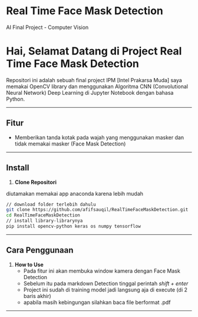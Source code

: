 # Real Time Face Mask Detection
AI Final Project - Computer Vision

# Hai, Selamat Datang di Project Real Time Face Mask Detection

Repositori ini adalah sebuah final project IPM [Intel Prakarsa Muda] saya memakai OpenCV library dan menggunakan Algoritma CNN (Convolutional Neural Network) Deep Learning di Jupyter Notebook dengan bahasa Python.

---

## Fitur

-   Memberikan tanda kotak pada wajah yang menggunakan masker dan tidak memakai masker (Face Mask Detection)

---

## Install

1. **Clone Repositori**
  
  diutamakan memakai app anaconda karena lebih mudah
```bash
// download folder terlebih dahulu
git clone https://github.com/afifsauqil/RealTimeFaceMaskDetection.git
cd RealTimeFaceMaskDetection
// install library-librarynya
pip install opencv-python keras os numpy tensorflow
```

---

## Cara Penggunaan

1. **How to Use**
    - Pada fitur ini akan membuka window kamera dengan Face Mask Detection
    - Sebelum itu pada markdown Detection tinggal perintah *shift + enter*
    - Project ini sudah di training model jadi langsung aja di execute (di 2 baris akhir)
    - apabila masih kebingungan silahkan baca file berformat .pdf
---
